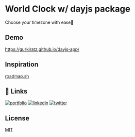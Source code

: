 # World Clock w/ dayjs package
Choose your timezone with ease🚀

## Demo
https://gurkiratz.github.io/dayjs-app/


## Inspiration
[roadmap.sh](https://roadmap.sh/full-stack)


## 🔗 Links
[![portfolio](https://img.shields.io/badge/my_portfolio-000?style=for-the-badge&logo=ko-fi&logoColor=white)](https://github.com/gurkiratz)
[![linkedin](https://img.shields.io/badge/linkedin-0A66C2?style=for-the-badge&logo=linkedin&logoColor=white)](https://www.linkedin.com/in/gurkiratz)
[![twitter](https://img.shields.io/badge/twitter-1DA1F2?style=for-the-badge&logo=twitter&logoColor=white)](https://twitter.com/theGurSingh)


## License
[MIT](https://choosealicense.com/licenses/mit/)

